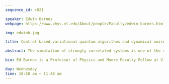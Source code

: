 ```yaml
---
sequence_id: c021

speaker: Edwin Barnes
webpage: https://www.phys.vt.edu/About/people/Faculty/edwin-barnes.html

img: edwinb.jpg

title: Control-based variational quantum algorithms and dynamical noise suppression

abstract: The simulation of strongly correlated systems is one of the most exciting potential applications of quantum computers. There is hope that variational algorithms could enable the simulation of classically intractable problems on near-term devices, but this requires significant reductions in both variational circuit depths and measurement counts. I will discuss our recent efforts to lower these resource demands by eliminating quantum gates and circuits completely and instead optimizing control pulses directly. I will also describe a general approach to designing control pulses that suppress noise while implementing qubit rotations that is based on shaping geometric space curves.

bio: Ed Barnes is a Professor of Physics and Moore Faculty Fellow at Virginia Tech, where he has been since 2015. Prior to that, he held a postdoctoral position at the University of Virginia and a senior research associate position in both the Joint Quantum Institute and the Condensed Matter Theory Center at the University of Maryland. He earned a doctoral degree in Physics from the University of California, San Diego in 2006.

day: Wednesday
time: 10:50 am ~ 11:40 am
---
```

